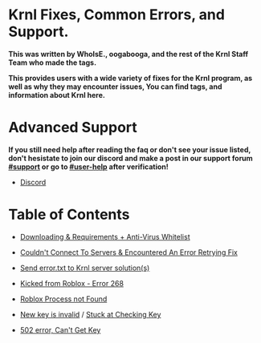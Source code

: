 # Krnl Fixes, Common Errors, and Support.
**This was written by WhoIsE., oogabooga, and the rest of the Krnl Staff Team who made the tags.**

**This provides users with a wide variety of fixes for the Krnl program, as well as why they may encounter issues, You can find tags, and information about Krnl here.**

# Advanced Support
**If you still need help after reading the faq or don't see your issue listed, don't hesistate to join our discord and make a post in our support forum [#support](https://discord.com/channels/903380406743760947/1034883159541694655) or go to [#user-help](https://discord.com/channels/903380406743760947/988170895161962576) after verification!**
- [Discord](https://krnl.place/invite)

# Table of Contents
 - [Downloading & Requirements + Anti-Virus Whitelist](https://github.com/Krnl-staff/FAQ/blob/main/Set%20up%20KRNL.md)
 
 - [Couldn't Connect To Servers & Encountered An Error Retrying Fix](https://github.com/Krnl-staff/FAQ/blob/main/Injection/Connection_Error_Retrying_Error.md)
 
 - [Send error.txt to Krnl server solution(s)](https://github.com/Krnl-staff/FAQ/blob/main/Software/error_txt.md)
 
 - [Kicked from Roblox - Error 268](https://github.com/Krnl-staff/FAQ/blob/main/Software/Roblox%20process%20not%20found.md#roblox-process-not-found)
 
 - [Roblox Process not Found](https://github.com/Krnl-staff/FAQ/blob/main/Software/Roblox%20process%20not%20found.md#roblox-process-not-found)
 
 - [New key is invalid](https://github.com/Krnl-staff/FAQ/blob/main/Key%20system/New%20key%20is%20incorrect.md#new-key-is-incorrect) / [Stuck at Checking Key](https://github.com/Krnl-staff/FAQ/blob/main/Key%20system/New%20key%20is%20incorrect.md#new-key-is-incorrect)
 
 - [502 error, Can't Get Key](https://github.com/Krnl-staff/FAQ/blob/main/Key%20system/502%20error.md)
 
 
